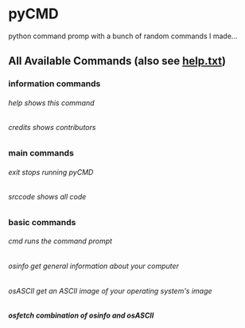 # pyCMD
python command promp with a bunch of random commands I made...

## All Available Commands (also see [help.txt](https://github.com/HYKANTUS/pyCMD/blob/main/help.txt "help file"))

### information commands

###### help        shows this command
###### credits     shows contributors

### main commands

###### exit        stops running pyCMD
###### srccode     shows all code

### basic commands

###### cmd         runs the command prompt
###### osinfo      get general information about your computer
###### osASCII     get an ASCII image of your operating system's image
##### osfetch     combination of osinfo and osASCII
